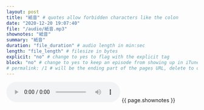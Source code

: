 ```yaml
---
layout: post
title: "紙音" # quotes allow forbidden characters like the colon
date: "2020-12-20 19:07:40"
file: "/audio/紙音.mp3"
shownotes: "紙音"
summary: "紙音"
duration: "file_duration" # audio length in min:sec
length: "file_length" # filesize in bytes
explicit: "no" # change to yes to flag with the explicit tag
block: "no" # change to yes to keep an episode from showing up in iTunes
# permalink: /1 # will be the ending part of the pages URL, delete to default to the title
---
```


<audio controls>
<source src="{{site.url}}{{site.baseurl}}{{ page.file }}" type="audio/x-mp3">
Your browser does not support the audio element.
</audio>
{{ page.shownotes }}
